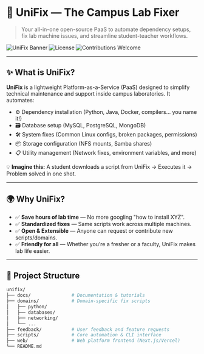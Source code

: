# 🚀 UniFix — The Campus Lab Fixer

> Your all-in-one open-source PaaS to automate dependency setups, fix lab machine issues, and streamline student-teacher workflows.

![UniFix Banner](https://img.shields.io/badge/Powered%20By-Open%20Source-4CAF50?style=for-the-badge&logo=opensourceinitiative)
![License](https://img.shields.io/github/license/YOUR_USERNAME/unifix?style=for-the-badge)
![Contributions Welcome](https://img.shields.io/badge/Contributions-Welcome-blue?style=for-the-badge&logo=github)

---

## ✨ What is UniFix?

**UniFix** is a lightweight Platform-as-a-Service (PaaS) designed to simplify technical maintenance and support inside campus laboratories. It automates:

- ⚙️ Dependency installation (Python, Java, Docker, compilers… you name it!)
- 🗃️ Database setup (MySQL, PostgreSQL, MongoDB)
- 🛠️ System fixes (Common Linux configs, broken packages, permissions)
- 📦 Storage configuration (NFS mounts, Samba shares)
- 📋 Utility management (Network fixes, environment variables, and more)

💡 **Imagine this:** A student downloads a script from UniFix → Executes it → Problem solved in one shot.

---

## 🌍 Why UniFix?

- ✅ **Save hours of lab time** — No more googling "how to install XYZ".
- ✅ **Standardized fixes** — Same scripts work across multiple machines.
- ✅ **Open & Extensible** — Anyone can request or contribute new scripts/domains.
- ✅ **Friendly for all** — Whether you’re a fresher or a faculty, UniFix makes lab life easier.

---

## 📂 Project Structure

```bash
unifix/
├── docs/               # Documentation & tutorials
├── domains/            # Domain-specific fix scripts
│   ├── python/
│   ├── databases/
│   ├── networking/
│   └── ...
├── feedback/           # User feedback and feature requests
├── scripts/            # Core automation & CLI interface
├── web/                # Web platform frontend (Next.js/Vercel)
└── README.md
